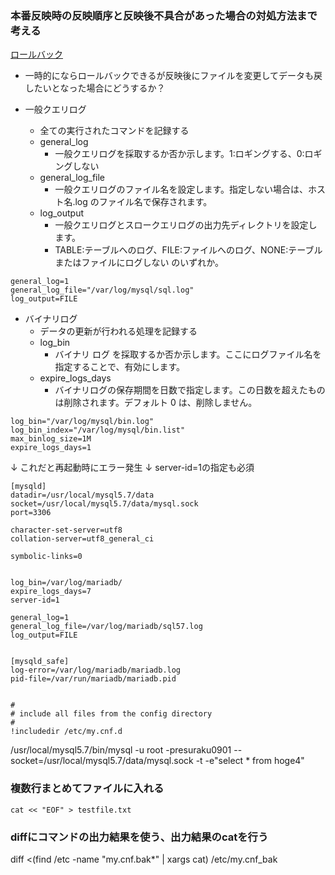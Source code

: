 ### 本番反映時の反映順序と反映後不具合があった場合の対処方法まで考える
[ロールバック](https://dev.mysql.com/doc/refman/5.6/ja/commit.html)
- 一時的にならロールバックできるが反映後にファイルを変更してデータも戻したいとなった場合にどうするか？

- 一般クエリログ
  - 全ての実行されたコマンドを記録する
  - general_log
    - 一般クエリログを採取するか否か示します。1:ロギングする、0:ロギングしない
  - general_log_file
    - 一般クエリログのファイル名を設定します。指定しない場合は、ホスト名.log のファイル名で保存されます。
  - log_output
    - 一般クエリログとスロークエリログの出力先ディレクトリを設定します。
    - TABLE:テーブルへのログ、FILE:ファイルへのログ、NONE:テーブルまたはファイルにログしない のいずれか。

```
general_log=1
general_log_file="/var/log/mysql/sql.log"
log_output=FILE
```


- バイナリログ
  - データの更新が行われる処理を記録する
  - log_bin
    - バイナリ ログ を採取するか否か示します。ここにログファイル名を指定することで、有効にします。
  - expire_logs_days
    - バイナリログの保存期間を日数で指定します。この日数を超えたものは削除されます。デフォルト 0 は、削除しません。

```
log_bin="/var/log/mysql/bin.log"
log_bin_index="/var/log/mysql/bin.list"
max_binlog_size=1M
expire_logs_days=1
```
↓
これだと再起動時にエラー発生
↓
server-id=1の指定も必須
```
[mysqld]
datadir=/usr/local/mysql5.7/data
socket=/usr/local/mysql5.7/data/mysql.sock
port=3306

character-set-server=utf8
collation-server=utf8_general_ci

symbolic-links=0


log_bin=/var/log/mariadb/
expire_logs_days=7
server-id=1

general_log=1
general_log_file=/var/log/mariadb/sql57.log
log_output=FILE


[mysqld_safe]
log-error=/var/log/mariadb/mariadb.log
pid-file=/var/run/mariadb/mariadb.pid


#
# include all files from the config directory
#
!includedir /etc/my.cnf.d

```


/usr/local/mysql5.7/bin/mysql -u root -presuraku0901 --socket=/usr/local/mysql5.7/data/mysql.sock -t -e"select * from hoge4"


### 複数行まとめてファイルに入れる
```
cat << "EOF" > testfile.txt
```
### diffにコマンドの出力結果を使う、出力結果のcatを行う
diff <(find /etc -name "my.cnf.bak*" | xargs cat) /etc/my.cnf_bak
